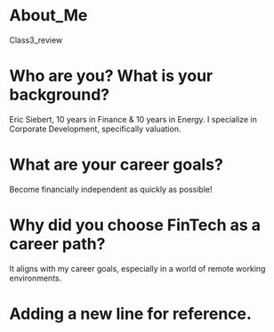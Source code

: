 # About_Me
Class3_review

# Who are you? What is your background?
Eric Siebert, 10 years in Finance & 10 years in Energy. I specialize in Corporate Development, specifically valuation. 

# What are your career goals?
Become financially independent as quickly as possible!

# Why did you choose FinTech as a career path?
It aligns with my career goals, especially in a world of remote working environments.

# Adding a new line for reference.

